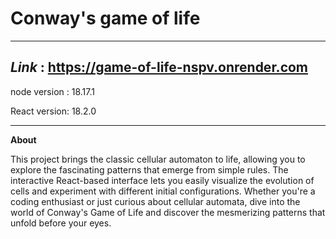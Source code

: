 # Conway's game of life

---

## _Link_ : https://game-of-life-nspv.onrender.com

node version : 18.17.1

React version: 18.2.0

---

**About**

This project brings the classic cellular automaton to life, allowing you to explore the fascinating patterns that emerge from simple rules. The interactive React-based interface lets you easily visualize the evolution of cells and experiment with different initial configurations. Whether you're a coding enthusiast or just curious about cellular automata, dive into the world of Conway's Game of Life and discover the mesmerizing patterns that unfold before your eyes.

```

```
